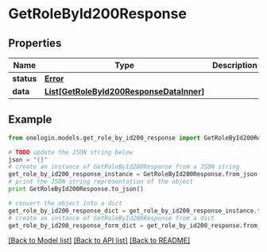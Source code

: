 # GetRoleById200Response


## Properties
Name | Type | Description | Notes
------------ | ------------- | ------------- | -------------
**status** | [**Error**](Error.md) |  | [optional] 
**data** | [**List[GetRoleById200ResponseDataInner]**](GetRoleById200ResponseDataInner.md) |  | [optional] 

## Example

```python
from onelogin.models.get_role_by_id200_response import GetRoleById200Response

# TODO update the JSON string below
json = "{}"
# create an instance of GetRoleById200Response from a JSON string
get_role_by_id200_response_instance = GetRoleById200Response.from_json(json)
# print the JSON string representation of the object
print GetRoleById200Response.to_json()

# convert the object into a dict
get_role_by_id200_response_dict = get_role_by_id200_response_instance.to_dict()
# create an instance of GetRoleById200Response from a dict
get_role_by_id200_response_form_dict = get_role_by_id200_response.from_dict(get_role_by_id200_response_dict)
```
[[Back to Model list]](../README.md#documentation-for-models) [[Back to API list]](../README.md#documentation-for-api-endpoints) [[Back to README]](../README.md)


